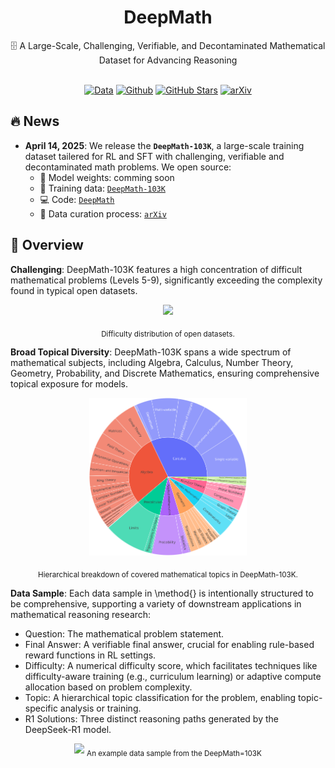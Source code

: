 <div align="center">

# DeepMath

<div>
🗄️ A Large-Scale, Challenging, Verifiable, and Decontaminated Mathematical Dataset for Advancing Reasoning
</div>
</div>

<div>
<br>

<div align="center">

[![Data](https://img.shields.io/badge/Data-4d5eff?style=for-the-badge&logo=huggingface&logoColor=ffffff&labelColor)](https://huggingface.co/datasets/Skywork/Skywork-OR1-RL-Data)
[![Github](https://img.shields.io/badge/Code-000000?style=for-the-badge&logo=github&logoColor=white)](https://github.com/zwhe99/DeepMath)
[![GitHub Stars](https://img.shields.io/github/stars/zwhe99/DeepMath?style=for-the-badge&logo=github&logoColor=white&label=Stars&color=000000)](https://github.com/zwhe99/DeepMath)
[![arXiv](https://img.shields.io/badge/arXiv-1234.56789-b31b1b.svg?style=for-the-badge)](https://arxiv.org/abs/xxxx.xxxxx)
</div>
</div>

## 🔥 News

- **April 14, 2025**: We release the **`DeepMath-103K`**, a large-scale training dataset tailered for RL and SFT with challenging, verifiable and decontaminated math problems. We open source:
  - 🤗 Model weights: comming soon
  - 🤗 Training data: [`DeepMath-103K`](https://huggingface.co/datasets/zwhe99/DeepMath-103K)
  - 💻 Code: [`DeepMath`](https://github.com/zwhe99/DeepMath)
  - 📝 Data curation process: [`arXiv`](https://arxiv.org/abs/xxxx.xxxxx)

## 📖 Overview

**Challenging**: DeepMath-103K features a high concentration of difficult mathematical problems (Levels 5-9), significantly exceeding the complexity found in typical open datasets.

<div align="center">
<img src="./assets/github-difficulty.png" width="90%"/>

<sub>Difficulty distribution of open datasets.</sub>
</div>

**Broad Topical Diversity**: DeepMath-103K spans a wide spectrum of mathematical subjects, including Algebra, Calculus, Number Theory, Geometry, Probability, and Discrete Mathematics, ensuring comprehensive topical exposure for models.

<div align="center">
<img src="./assets/github-domain.png" width="50%"/>

<sub>Hierarchical breakdown of covered mathematical topics in DeepMath-103K.</sub>
</div>

**Data Sample**: Each data sample in \method{} is intentionally structured to be comprehensive, supporting a variety of downstream applications in mathematical reasoning research:

* Question: The mathematical problem statement.
* Final Answer: A verifiable final answer, crucial for enabling rule-based reward functions in RL settings.
* Difficulty: A numerical difficulty score, which facilitates techniques like difficulty-aware training (e.g., curriculum learning) or adaptive compute allocation based on problem complexity.
* Topic: A hierarchical topic classification for the problem, enabling topic-specific analysis or training.
* R1 Solutions: Three distinct reasoning paths generated by the DeepSeek-R1 model.

<div align="center">
<img src="./assets/github-data-sample.png" width="90%"/>
<sub>An example data sample from the DeepMath=103K</sub>
</div>

